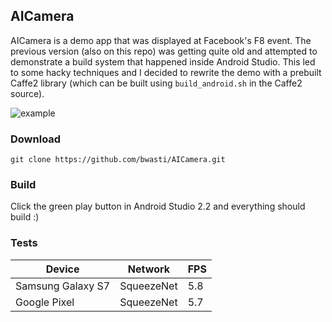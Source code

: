 ## AICamera

AICamera is a demo app that was displayed at Facebook's F8 event.  The previous version (also on this repo) was getting quite old and attempted to demonstrate a build system that happened inside Android Studio.  This led to some hacky techniques and I decided to rewrite the demo with a prebuilt Caffe2 library (which can be built using `build_android.sh` in the Caffe2 source).

![example](https://thumbs.gfycat.com/FlimsyInbornIndianabat-size_restricted.gif)

### Download

    git clone https://github.com/bwasti/AICamera.git

### Build

Click the green play button in Android Studio 2.2 and everything should build :)

### Tests

| Device             | Network       |  FPS  |
| ------------------ | ------------- | ----- |
| Samsung Galaxy S7  | SqueezeNet    |  5.8  |
| Google Pixel       | SqueezeNet    |  5.7  |
